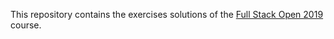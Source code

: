 This repository contains the exercises solutions of the [Full Stack Open 2019](https://fullstackopen.com/en) course.